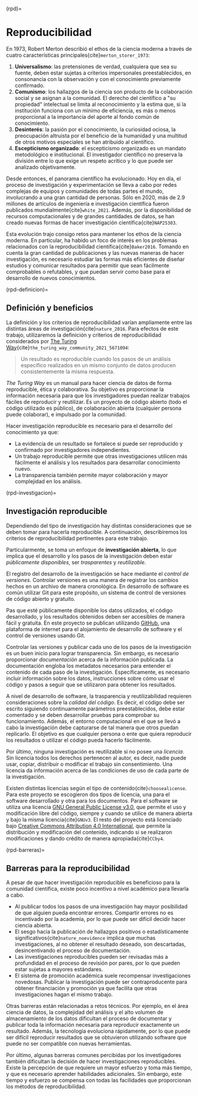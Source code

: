 (rpd)=
# Reproducibilidad
En 1973, Robert Merton describió el ethos de la ciencia moderna a través de cuatro características principales{cite}`merton_storer_1973`:
1. **Universalismo**: las pretensiones de verdad, cualquiera que sea su fuente, deben estar sujetas a criterios impersonales preestablecidos, en consonancia con la observación y con el conocimiento previamente confirmado.
2. **Comunismo**: los hallazgos de la ciencia son producto de la colaboración social y se asignan a la comunidad.  El derecho del científico a "su propiedad" intelectual se limita al reconocimiento y la estima que, si la institución funciona con un mínimo de eficiencia, es más o menos proporcional a la importancia del aporte al fondo común de conocimiento.
3. **Desinterés**: la pasión por el conocimiento, la curiosidad ociosa, la preocupación altruista por el beneficio de la humanidad y una multitud de otros motivos especiales se han atribuido al científico.
4. **Escepticismo organizado**: el escepticismo organizado es un mandato metodológico e institucional. El investigador científico no preserva la división entre lo que exige un respeto acrítico y lo que puede ser analizado objetivamente.

Desde entonces, el panorama científico ha evolucionado. Hoy en día, el proceso de investigación y experimentación se lleva a cabo por redes complejas de equipos y comunidades de todas partes el mundo, involucrando a una gran cantidad de personas. Sólo en 2020, más de 2.9 millones de artículos de ingeniería e investigación científica fueron publicados mundialmente{cite}`white_2021`. Además, por la disponibilidad de recursos computacionales y de grandes cantidades de datos, se han creado nuevas formas de hacer investigación científica{cite}`NAP25303`. 

Esta evolución trajo consigo retos para mantener los ethos de la ciencia moderna. En particular, ha habido un foco de interés en los problemas relacionados con la reproducibilidad científica{cite}`Baker2016`. Tomando en cuenta la gran cantidad de publicaciones y las nuevas maneras de hacer investigación, es necesario estudiar las formas más eficientes de diseñar estudios y comunicar resultados para permitir que sean fácilmente comprobables o refutables, y que puedan servir como base para el desarrollo de nuevos conocimientos.

(rpd-definicion)=
## Definición y beneficios
La definición y los criterios de reproducibilidad varían ampliamente entre las distintas áreas de investigación{cite}`nature_2016`. Para efectos de este trabajo, utilizaremos la definición y criterios de reproducibilidad considerados por [The Turing Way](https://the-turing-way.netlify.app/welcome.html){cite}`the_turing_way_community_2021_5671094`:
> Un resultado es reproducible cuando los pasos de un análisis específico realizados en un mismo conjunto de datos producen consistentemente la misma respuesta.

*The Turing Way* es un manual para hacer ciencia de datos de forma reproducible, ética y colaborativa. Su objetivo es proporcionar la información necesaria para que los investigadores puedan realizar trabajos fáciles de reproducir y reutilizar. Es un proyecto de código abierto (todo el código utilizado es público), de colaboración abierta (cualquier persona puede colaborar), e impulsado por la comunidad.

Hacer investigación reproducible es necesario para el desarrollo del conocimiento ya que:
- La evidencia de un resultado se fortalece si puede ser reproducido y confirmado por investigadores independientes.
- Un trabajo reproducible permite que otras investigaciones utilicen más fácilmente el análisis y los resultados para desarrollar conocimiento nuevo.
- La transparencia también permite mayor colaboración y mayor complejidad en los análisis.

(rpd-investigacion)=
## Investigación reproducible
Dependiendo del tipo de investigación hay distintas consideraciones que se deben tomar para hacerla reproducible. A continuación, describiremos los criterios de reproducibilidad pertinentes para este trabajo.

Particularmente, se toma un enfoque de **investigación abierta**, lo que implica que el desarrollo y los pasos de la investigación deben estar *públicamente disponibles*, ser *trasparentes* y *reutilizable*.

El registro del desarrollo de la investigación se hace mediante el *control de versiones*. Controlar versiones es una manera de registrar los cambios hechos en un archivo de manera cronológica. En desarrollo de software es común utilizar Git para este propósito, un sistema de control de versiones de código abierto y gratuito.

Pas que esté públicamente disponible los datos utilizados, el código desarrollado, y los resultados obtenidos deben ser accesibles de manera fácil y gratuita. En este proyecto se publican utilizando [GitHub](https://github.com), una plataforma de internet para el alojamiento de desarrollo de software y el control de versiones usando Git.

Controlar las versiones y publicar cada uno de los pasos de la investigación es un buen inicio para lograr transparencia. Sin embargo, es necesario proporcionar *documentación* acerca de la información publicada. La documentación engloba los metadatos necesarios para entender el contenido de cada paso de la investigación. Específicamente, es necesario incluir información sobre los datos, instrucciones sobre cómo usar el código y pasos a seguir que se utilizaron para obtener los resultados. 

A nivel de desarrollo de software, la trasparencia y reutilizabilidad requieren consideraciones sobre la *calidad del código*. Es decir, el código debe ser escrito siguiendo continuamente parámetros preestablecidos, debe estar comentado y se deben desarrollar pruebas para comprobar su funcionamiento. Además, el entorno computacional en el que se llevó a cabo la investigación debe capturarse de tal manera que otros puedan replicarlo. El objetivo es que cualquier persona o ente que quiera reproducir los resultados o utilizar el código pueda hacerlo fácilmente.

Por último, ninguna investigación es reutilizable si no posee una *licencia*. Sin licencia todos los derechos pertenecen al autor, es decir, nadie puede usar, copiar, distribuir o modificar el trabajo sin consentimiento. Una licencia da información acerca de las condiciones de uso de cada parte de la investigación.

Existen distintas licencias según el tipo de contenido{cite}`choosealicense`. Para este proyecto se escogieron dos tipos de licencia, una para el software desarrollado y otra para los documentos. Para el software se utiliza una licencia [GNU General Public License v3.0](https://www.gnu.org/licenses/gpl-3.0.en.html), que permite el uso y modificación libre del código, siempre y cuando se utilice de manera abierta y bajo la misma licencia{cite}`GNUv3`. El resto del proyecto está licenciado bajo [Creative Commons Attribution 4.0 International](https://creativecommons.org/licenses/by/4.0/deed.es), que permite la distribución y modificación del contenido, indicando si se realizaron modificaciones y dando crédito de manera apropiada{cite}`CCby4`.

(rpd-barreras)=
## Barreras para la reproducibilidad
A pesar de que hacer investigación reproducible es beneficioso para la comunidad científica, existe poco incentivo a nivel académico para llevarla a cabo. 
- Al publicar todos los pasos de una investigación hay mayor posibilidad de que alguien pueda encontrar errores. Compartir errores no es incentivado por la academia, por lo que puede ser difícil decidir hacer ciencia abierta.
- El sesgo hacia la publicación de hallazgos positivos o estadísticamente significativos{cite}`nature_noevidence` implica que muchas investigaciones, al no obtener el resultado deseado, son descartadas, desincentivando el proceso de documentación.
- Las investigaciones reproducibles pueden ser revisadas más a profundidad en el proceso de revisión por pares, por lo que pueden estar sujetas a mayores estándares.
- El sistema de promoción académica suele recompensar investigaciones novedosas. Publicar la investigación puede ser contraproducente para obtener financiación y promoción ya que facilita que otras investigaciones hagan el mismo trabajo.

Otras barreras están relacionadas a retos técnicos. Por ejemplo, en el área ciencia de datos, la complejidad del análisis y el alto volumen de almacenamiento de los datos dificultan el proceso de documentar y publicar toda la información necesaria para reproducir exactamente un resultado. Además, la tecnología evoluciona rápidamente, por lo que puede ser difícil reproducir resultados que se obtuvieron utilizando software que puede no ser compatible con nuevas herramientas. 

Por último, algunas barreras comunes percibidas por los investigadores también dificultan la decisión de hacer investigaciones reproducibles. Existe la percepción de que requiere un mayor esfuerzo y toma más tiempo, y que es necesario aprender habilidades adicionales. Sin embargo, este tiempo y esfuerzo se compensa con todas las facilidades que proporcionan los métodos de reproducibilidad.